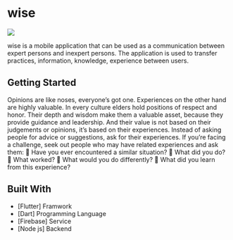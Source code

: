 # wise
![](https://i.ibb.co/GVYSn7s/owl3.png)


wise is a mobile application that can be used as a communication between expert persons and inexpert persons. The application is used to transfer practices, information, knowledge, experience between users. 

## Getting Started
Opinions are like noses, everyone’s got one. Experiences on the other hand are highly valuable. In every culture elders hold positions of respect and honor. Their depth and wisdom make them a valuable asset, because they provide guidance and leadership. And their value is not based on their judgements or opinions, it’s based on their experiences.
Instead of asking people for advice or suggestions, ask for their experiences. If you’re facing a challenge, seek out people who may have related experiences and ask them:
	Have you ever encountered a similar situation?
	What did you do?
	What worked?
	What would you do differently?
	What did you learn from this experience?


## Built With
 - [Flutter] Framwork
 - [Dart] Programming Language 
 - [Firebase] Service 
 - [Node js] Backend
 
 
